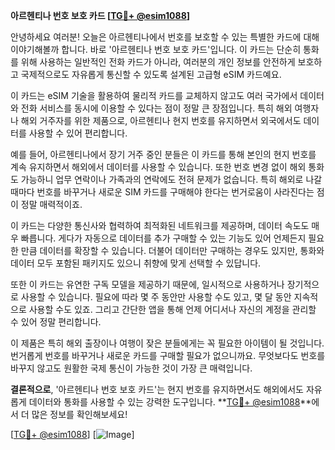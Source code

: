 **아르헨티나 번호 보호 카드 [[TG💪+ @esim1088](https://t.me/s/esim1088)]**

안녕하세요 여러분! 오늘은 아르헨티나에서 번호를 보호할 수 있는 특별한 카드에 대해 이야기해볼까 합니다. 바로 '아르헨티나 번호 보호 카드'입니다. 이 카드는 단순히 통화를 위해 사용하는 일반적인 전화 카드가 아니라, 여러분의 개인 정보를 안전하게 보호하고 국제적으로도 자유롭게 통신할 수 있도록 설계된 고급형 eSIM 카드예요.

이 카드는 eSIM 기술을 활용하여 물리적 카드를 교체하지 않고도 여러 국가에서 데이터와 전화 서비스를 동시에 이용할 수 있다는 점이 정말 큰 장점입니다. 특히 해외 여행자나 해외 거주자를 위한 제품으로, 아르헨티나 현지 번호를 유지하면서 외국에서도 데이터를 사용할 수 있어 편리합니다.

예를 들어, 아르헨티나에서 장기 거주 중인 분들은 이 카드를 통해 본인의 현지 번호를 계속 유지하면서 해외에서 데이터를 사용할 수 있습니다. 또한 번호 변경 없이 해외 통화도 가능하니 업무 연락이나 가족과의 연락에도 전혀 문제가 없습니다. 특히 해외로 나갈 때마다 번호를 바꾸거나 새로운 SIM 카드를 구매해야 한다는 번거로움이 사라진다는 점이 정말 매력적이죠.

이 카드는 다양한 통신사와 협력하여 최적화된 네트워크를 제공하며, 데이터 속도도 매우 빠릅니다. 게다가 자동으로 데이터를 추가 구매할 수 있는 기능도 있어 언제든지 필요한 만큼 데이터를 확장할 수 있습니다. 더불어 데이터만 구매하는 경우도 있지만, 통화와 데이터 모두 포함된 패키지도 있으니 취향에 맞게 선택할 수 있답니다.

또한 이 카드는 유연한 구독 모델을 제공하기 때문에, 일시적으로 사용하거나 장기적으로 사용할 수 있습니다. 필요에 따라 몇 주 동안만 사용할 수도 있고, 몇 달 동안 지속적으로 사용할 수도 있죠. 그리고 간단한 앱을 통해 언제 어디서나 자신의 계정을 관리할 수 있어 정말 편리합니다.

이 제품은 특히 해외 출장이나 여행이 잦은 분들에게는 꼭 필요한 아이템이 될 것입니다. 번거롭게 번호를 바꾸거나 새로운 카드를 구매할 필요가 없으니까요. 무엇보다도 번호를 바꾸지 않고도 원활한 국제 통신이 가능한 것이 가장 큰 매력입니다.

**결론적으로**, '아르헨티나 번호 보호 카드'는 현지 번호를 유지하면서도 해외에서도 자유롭게 데이터와 통화를 사용할 수 있는 강력한 도구입니다. **[TG💪+ @esim1088](https://t.me/s/esim1088)**에서 더 많은 정보를 확인해보세요!

[[TG💪+ @esim1088](https://t.me/s/esim1088)] [![Image](https://i.postimg.cc/Y0z9fWf4/image.png)]